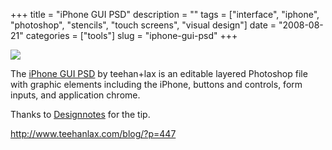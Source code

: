 +++
title = "iPhone GUI PSD"
description = ""
tags = ["interface", "iphone", "photoshop", "stencils", "touch screens", "visual design"]
date = "2008-08-21"
categories = ["tools"]
slug = "iphone-gui-psd"
+++


<div class="tool-screenshot mb1"><a href="http://www.teehanlax.com/blog/?p=447"><img id="bluga-thumbnail-2662" class="bluga-thumbnail custom" src="/media/bluga/
wt522fa02ea5e6b_custom.jpg"/></a></div><p>The <a href="http://www.teehanlax.com/blog/?p=447">iPhone GUI PSD</a> by teehan+lax is an editable layered Photoshop file with graphic elements including the iPhone, buttons and controls, form inputs, and application chrome. </p>
<p>Thanks to <a href="http://designnotes.info/">Designnotes</a> for the tip.</p>
  
<p><a href="http://www.teehanlax.com/blog/?p=447">http://www.teehanlax.com/blog/?p=447</a></p>
      

